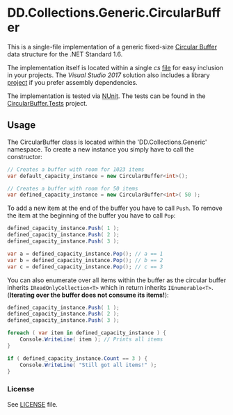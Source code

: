 # DD.Collections.Generic.CircularBuffer

This is a single-file implementation of a generic fixed-size [Circular Buffer](https://en.wikipedia.org/wiki/Circular_buffer) data structure for the .NET Standard 1.6.

The implementation itself is located within a single *cs* [file](SharedCode/CircularBuffer.cs) for easy inclusion in your projects. The *Visual Studio 2017* solution also includes a library [project](CircularBuffer/CircularBuffer.csproj) if you prefer assembly dependencies.

The implementation is tested via [NUnit](http://nunit.org). The tests can be found in the [CircularBuffer.Tests](CircularBuffer.Tests/CircularBuffer.Tests.csproj) project.

## Usage

The CircularBuffer class is located within the 'DD.Collections.Generic' namespace. To create a new instance you simply have to call the constructor:

```cs
// Creates a buffer with room for 1023 items
var default_capacity_instance = new CircularBuffer<int>();

// Creates a buffer with room for 50 items
var defined_capacity_instance = new CircularBuffer<int>( 50 );
```

To add a new item at the end of the buffer you have to call `Push`. To remove the item at the beginning of the buffer you have to call `Pop`:

```cs
defined_capacity_instance.Push( 1 );
defined_capacity_instance.Push( 2 );
defined_capacity_instance.Push( 3 );

var a = defined_capacity_instance.Pop(); // a == 1
var b = defined_capacity_instance.Pop(); // b == 2
var c = defined_capacity_instance.Pop(); // c == 3
```

You can also enumerate over all items within the buffer as the circular buffer inherits `IReadOnlyCollection<T>` which in return inherits `IEnumerable<T>`. (**Iterating over the buffer does not consume its items!**):

```cs
defined_capacity_instance.Push( 1 );
defined_capacity_instance.Push( 2 );
defined_capacity_instance.Push( 3 );

foreach ( var item in defined_capacity_instance ) {
    Console.WriteLine( item ); // Prints all items
}

if ( defined_capacity_instance.Count == 3 ) {
    Console.WriteLine( "Still got all items!" );
}
```

### License

See [LICENSE](LICENSE) file.
